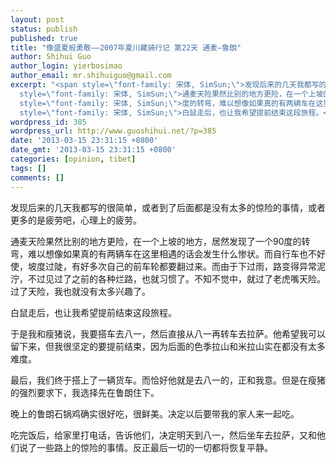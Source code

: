 ```yaml
---
layout: post
status: publish
published: true
title: "像盛夏般勇敢——2007年夏川藏骑行记 第22天 通麦—鲁朗"
author: Shihui Guo
author_login: yierbosimao
author_email: mr.shihuiguo@gmail.com
excerpt: "<span style=\"font-family: 宋体, SimSun;\">发现后来的几天我都写的很简单，或者到了后面都是没有太多的惊险的事情，或者更多的是疲劳吧，心理上的疲劳。</span>\r\n\r\n<span
  style=\"font-family: 宋体, SimSun;\">通麦天险果然比别的地方更险，在一个上坡的地方，居然发现了一个</span>90<span
  style=\"font-family: 宋体, SimSun;\">度的转弯，难以想像如果真的有两辆车在这里相遇的话会发生什么惨状。而自行车也不好使，坡度过陡，有好多次自己的前车轮都要翻过来。而由于下过雨，路变得异常泥泞，不过见过了之前的各种烂路，也就习惯了。不知不觉中，就过了老虎嘴天险。过了天险，我也就没有太多兴趣了。</span>\r\n\r\n<span
  style=\"font-family: 宋体, SimSun;\">白鼠走后，也让我希望提前结束这段旅程。</span>\r\n\r\n"
wordpress_id: 385
wordpress_url: http://www.guoshihui.net/?p=385
date: '2013-03-15 23:31:15 +0800'
date_gmt: '2013-03-15 23:31:15 +0800'
categories: [opinion, tibet]
tags: []
comments: []
---
```

<p><span style="font-family: 宋体, SimSun;">发现后来的几天我都写的很简单，或者到了后面都是没有太多的惊险的事情，或者更多的是疲劳吧，心理上的疲劳。</span></p>
<p><span style="font-family: 宋体, SimSun;">通麦天险果然比别的地方更险，在一个上坡的地方，居然发现了一个</span>90<span style="font-family: 宋体, SimSun;">度的转弯，难以想像如果真的有两辆车在这里相遇的话会发生什么惨状。而自行车也不好使，坡度过陡，有好多次自己的前车轮都要翻过来。而由于下过雨，路变得异常泥泞，不过见过了之前的各种烂路，也就习惯了。不知不觉中，就过了老虎嘴天险。过了天险，我也就没有太多兴趣了。</span></p>
<p><span style="font-family: 宋体, SimSun;">白鼠走后，也让我希望提前结束这段旅程。</span></p>
<p><a id="more"></a><a id="more-385"></a></p>
<p><span style="font-family: 宋体, SimSun;">于是我和瘦猪说，我要搭车去八一，然后直接从八一再转车去拉萨。他希望我可以留下来，但我很坚定的要提前结束，因为后面的色季拉山和米拉山实在都没有太多难度。</span></p>
<p><span style="font-family: 宋体, SimSun;">最后，我们终于搭上了一辆货车。而恰好他就是去八一的，正和我意。但是在瘦猪的强烈要求下，我选择先在鲁朗住下。</span></p>
<p><span style="font-family: 宋体, SimSun;">晚上的鲁朗石锅鸡确实很好吃，很鲜美。决定以后要带我的家人来一起吃。</span></p>
<p><span style="font-family: 宋体, SimSun;">吃完饭后，给家里打电话，告诉他们，决定明天到八一，然后坐车去拉萨，又和他们说了一些路上的惊险的事情。反正最后一切的一切都将恢复平静。</span></p>

